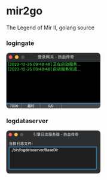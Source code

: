 # mir2go

The Legend of Mir II, golang source

### logingate

<img align="center" src="https://github.com/chunqian/mir2go/blob/main/snapshot/logingate.png" width="50%">

### logdataserver

<img align="center" src="https://github.com/chunqian/mir2go/blob/main/snapshot/logdataserver.png" width="50%">
